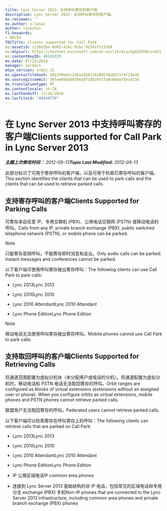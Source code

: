 ```yaml
---
title: Lync Server 2013：支持呼叫寄存的客户端
description: Lync Server 2013：支持呼叫寄存的客户端。
ms.reviewer: ''
ms.author: v-lanac
author: lanachin
f1.keywords:
- NOCSH
TOCTitle: Clients supported for Call Park
ms:assetid: c236d2ba-9d83-418c-9cbc-92541f115fb0
ms:mtpsurl: https://technet.microsoft.com/en-us/library/Gg412958(v=OCS.15)
ms:contentKeyID: 48185320
ms.date: 07/23/2014
manager: serdars
mtps_version: v=OCS.15
ms.openlocfilehash: a923f0e62c246a12b811628d578ab571f4f13e36
ms.sourcegitcommit: 36fee89bb887bea4f18b19f17a8c69daf5bc423d
ms.translationtype: MT
ms.contentlocale: zh-CN
ms.lasthandoff: 11/26/2020
ms.locfileid: "49434779"
---
```

# <a name="clients-supported-for-call-park-in-lync-server-2013"></a><span data-ttu-id="f1cb1-103">在 Lync Server 2013 中支持呼叫寄存的客户端</span><span class="sxs-lookup"><span data-stu-id="f1cb1-103">Clients supported for Call Park in Lync Server 2013</span></span>

<div data-xmlns="http://www.w3.org/1999/xhtml">

<div class="topic" data-xmlns="http://www.w3.org/1999/xhtml" data-msxsl="urn:schemas-microsoft-com:xslt" data-cs="https://msdn.microsoft.com/">

<div data-asp="https://msdn2.microsoft.com/asp">



</div>

<div id="mainSection">

<div id="mainBody"><span data-ttu-id="f1cb1-104">

<span> </span></span><span class="sxs-lookup"><span data-stu-id="f1cb1-104">

<span> </span></span></span>

<span data-ttu-id="f1cb1-105">_**主题上次修改时间：** 2012-09-13_</span><span class="sxs-lookup"><span data-stu-id="f1cb1-105">_**Topic Last Modified:** 2012-09-13_</span></span>

<span data-ttu-id="f1cb1-106">此部分标识了可用于寄存呼叫的客户端，以及可用于检索已寄存呼叫的客户端。</span><span class="sxs-lookup"><span data-stu-id="f1cb1-106">This section identifies the clients that can be used to park calls and the clients that can be used to retrieve parked calls.</span></span>

<div>

## <a name="clients-supported-for-parking-calls"></a><span data-ttu-id="f1cb1-107">支持寄存呼叫的客户端</span><span class="sxs-lookup"><span data-stu-id="f1cb1-107">Clients Supported for Parking Calls</span></span>

<span data-ttu-id="f1cb1-108">可寄存来自任意 IP、专用交换机 (PBX)、公用电话交换网 (PSTN) 或移动电话的呼叫。</span><span class="sxs-lookup"><span data-stu-id="f1cb1-108">Calls from any IP, private branch exchange (PBX), public switched telephone network (PSTN), or mobile phone can be parked.</span></span>

<div>


> [!NOTE]  
> <span data-ttu-id="f1cb1-p101">只能寄存音频呼叫。不能寄存即时消息和会议。</span><span class="sxs-lookup"><span data-stu-id="f1cb1-p101">Only audio calls can be parked. Instant messages and conferences cannot be parked.</span></span>



</div>

<span data-ttu-id="f1cb1-111">以下客户端可使用呼叫寄存拨出寄存呼叫：</span><span class="sxs-lookup"><span data-stu-id="f1cb1-111">The following clients can use Call Park to park calls:</span></span>

  - <span data-ttu-id="f1cb1-112">Lync 2013</span><span class="sxs-lookup"><span data-stu-id="f1cb1-112">Lync 2013</span></span>

  - <span data-ttu-id="f1cb1-113">Lync 2010</span><span class="sxs-lookup"><span data-stu-id="f1cb1-113">Lync 2010</span></span>

  - <span data-ttu-id="f1cb1-114">Lync 2010 Attendant</span><span class="sxs-lookup"><span data-stu-id="f1cb1-114">Lync 2010 Attendant</span></span>

  - <span data-ttu-id="f1cb1-115">Lync Phone Edition</span><span class="sxs-lookup"><span data-stu-id="f1cb1-115">Lync Phone Edition</span></span>

<div>


> [!NOTE]  
> <span data-ttu-id="f1cb1-116">移动电话无法使用呼叫寄存拨出寄存呼叫。</span><span class="sxs-lookup"><span data-stu-id="f1cb1-116">Mobile phones cannot use Call Park to park calls.</span></span>



</div>

</div>

<div>

## <a name="clients-supported-for-retrieving-calls"></a><span data-ttu-id="f1cb1-117">支持取回呼叫的客户端</span><span class="sxs-lookup"><span data-stu-id="f1cb1-117">Clients Supported for Retrieving Calls</span></span>

<span data-ttu-id="f1cb1-p102">将通道范围配置为虚拟分机块（未分配用户或电话的分机）。将通道配置为虚拟分机时，移动电话和 PSTN 电话无法取回寄存的呼叫。</span><span class="sxs-lookup"><span data-stu-id="f1cb1-p102">Orbit ranges are configured as blocks of virtual extensions (extensions without an assigned user or phone). When you configure orbits as virtual extensions, mobile phones and PSTN phones cannot retrieve parked calls.</span></span>

<span data-ttu-id="f1cb1-120">联盟用户无法取回寄存的呼叫。</span><span class="sxs-lookup"><span data-stu-id="f1cb1-120">Federated users cannot retrieve parked calls.</span></span>

<span data-ttu-id="f1cb1-121">以下客户端可以检索寄存在呼叫寄存上的呼叫：</span><span class="sxs-lookup"><span data-stu-id="f1cb1-121">The following clients can retrieve calls that are parked on Call Park:</span></span>

  - <span data-ttu-id="f1cb1-122">Lync 2013</span><span class="sxs-lookup"><span data-stu-id="f1cb1-122">Lync 2013</span></span>

  - <span data-ttu-id="f1cb1-123">Lync 2010</span><span class="sxs-lookup"><span data-stu-id="f1cb1-123">Lync 2010</span></span>

  - <span data-ttu-id="f1cb1-124">Lync 2010 Attendant</span><span class="sxs-lookup"><span data-stu-id="f1cb1-124">Lync 2010 Attendant</span></span>

  - <span data-ttu-id="f1cb1-125">Lync Phone Edition</span><span class="sxs-lookup"><span data-stu-id="f1cb1-125">Lync Phone Edition</span></span>

  - <span data-ttu-id="f1cb1-126">IP 公用区域电话</span><span class="sxs-lookup"><span data-stu-id="f1cb1-126">IP common area phones</span></span>

  - <span data-ttu-id="f1cb1-127">连接到 Lync Server 2013 基础结构的非 IP 电话，包括常见的区域电话和专用分支 exchange (PBX) 手机</span><span class="sxs-lookup"><span data-stu-id="f1cb1-127">Non-IP phones that are connected to the Lync Server 2013 infrastructure, including common area phones and private branch exchange (PBX) phones</span></span>

<span data-ttu-id="f1cb1-128"></div>

</div>

<span> </span>

</div>

</div>

</span><span class="sxs-lookup"><span data-stu-id="f1cb1-128"></div>

</div>

<span> </span>

</div>

</div>

</span></span></div>

